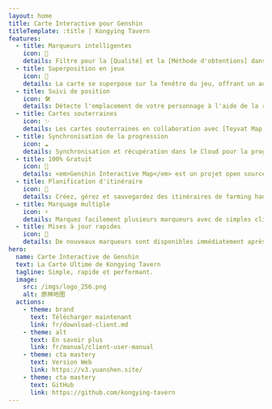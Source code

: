 ```yaml
---
layout: home
title: Carte Interactive pour Genshin
titleTemplate: :title | Kongying Tavern
features:
  - title: Marqueurs intelligentes
    icon: 🦾
    details: Filtre pour la [Qualité] et la [Méthode d'obtentions] dans les marqueurs de coffre, permettant un filtrage des régions sans doublon, avec des solutions pour toutes les énigmes
  - title: Superposition en jeux
    icon: 🎪
    details: La carte se superpose sur la fenêtre du jeu, offrant un accès facile et rapide à la carte sur un seul écran.
  - title: Suivi de position
    icon: 🛠
    details: Détecte l'emplacement de votre personnage à l'aide de la reconnaissance d'image et affiche un indicateur en simultané sur le <b>client carte</b>.
  - title: Cartes souterraines
    icon: ✨
    details: Les cartes souterraines en collaboration avec [Teyvat Map Institute] sont disponibles pour tous les niveaux et entrées des grottes.
  - title: Synchronisation de la progression
    icon: ☁️
    details: Synchronisation et récupération dans le Cloud pour la progression des marqueurs, les chemins personnalisés...
  - title: 100% Gratuit
    icon: 🎉
    details: <em>Genshin Interactive Map</em> est un projet open source MulanPSL-1.0. Il est aussi sans pub.
  - title: Planification d'itinéraire
    icon: 🚩
    details: Créez, gérez et sauvegardez des itinéraires de farming hautement personnalisables avec [Canvas].
  - title: Marquage multiple
    icon: ⚡
    details: Marquez facilement plusieurs marqueurs avec de simples clics, balayages ou sélection.
  - title: Mises à jour rapides
    icon: 🚀
    details: De nouveaux marqueurs sont disponibles immédiatement après les mises à jour du jeux, obtenez facilement 100% d'exploration day 1!
hero:
  name: Carte Interactive de Genshin
  text: La Carte Ultime de Kongying Tavern
  tagline: Simple, rapide et performant.
  image:
    src: /imgs/logo_256.png
    alt: 原神地图
  actions:
    - theme: brand
      text: Télécharger maintenant
      link: fr/download-client.md
    - theme: alt
      text: En savoir plus
      link: fr/manual/client-user-manual
    - theme: cta mastery
      text: Version Web
      link: https://v3.yuanshen.site/
    - theme: cta mastery
      text: GitHub
      link: https://github.com/kongying-tavern
---
```


<script setup>
import '../../.vitepress/theme/styles/home-links.css'
</script>
